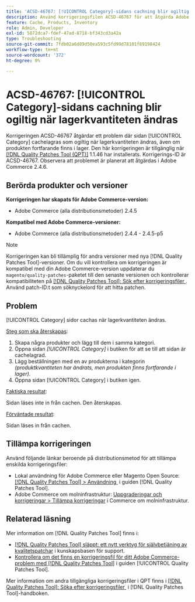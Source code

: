 ```yaml
---
title: 'ACSD-46767: [!UICONTROL Category]-sidans cachning blir ogiltig när lagerkvantiteten ändras'
description: Använd korrigeringsfilen ACSD-46767 för att åtgärda Adobe Commerce-problemet där sidan [!UICONTROL Category] cache-lagring gör ogiltig när lagerkvantiteten ändras, även om produkten fortfarande finns i lager.
feature: Cache, Products, Inventory
role: Admin, Developer
exl-id: 5872dca7-fdef-47ad-8718-bf343cd3a42a
type: Troubleshooting
source-git-commit: 7fdb02a6d89d50ea593c5fd99d78101f89198424
workflow-type: tm+mt
source-wordcount: '372'
ht-degree: 0%

---
```


# ACSD-46767: [!UICONTROL Category]-sidans cachning blir ogiltig när lagerkvantiteten ändras

Korrigeringen ACSD-46767 åtgärdar ett problem där sidan [!UICONTROL Category] cachelagras som ogiltig när lagerkvantiteten ändras, även om produkten fortfarande finns i lager. Den här korrigeringen är tillgänglig när [[!DNL Quality Patches Tool (QPT)]](https://experienceleague.adobe.com/sv/docs/commerce-operations/tools/quality-patches-tool/quality-patches-tool-to-self-serve-quality-patches) 1.1.46 har installerats. Korrigerings-ID är ACSD-46767. Observera att problemet är planerat att åtgärdas i Adobe Commerce 2.4.6.

## Berörda produkter och versioner

**Korrigeringen har skapats för Adobe Commerce-version:**

* Adobe Commerce (alla distributionsmetoder) 2.4.5

**Kompatibel med Adobe Commerce-versioner:**

* Adobe Commerce (alla distributionsmetoder) 2.4.4 - 2.4.5-p5

>[!NOTE]
>
>Korrigeringen kan bli tillämplig för andra versioner med nya [!DNL Quality Patches Tool]-versioner. Om du vill kontrollera om korrigeringen är kompatibel med din Adobe Commerce-version uppdaterar du `magento/quality-patches`-paketet till den senaste versionen och kontrollerar kompatibiliteten på [[!DNL Quality Patches Tool]: Sök efter korrigeringsfiler &#x200B;](https://experienceleague.adobe.com/tools/commerce-quality-patches/index.html?lang=sv-SE). Använd patch-ID:t som söknyckelord för att hitta patchen.

## Problem

[!UICONTROL Category] sidor cachas när lagerkvantiteten ändras.

<u>Steg som ska återskapas</u>:

1. Skapa några produkter och lägg till dem i samma kategori.
1. Öppna sidan *[!UICONTROL Category]* i butiken för att se till att sidan är cachelagrad.
1. Lägg beställningen med en av produkterna i kategorin *(produktkvantiteten har ändrats, men produkten finns fortfarande i lager)*.
1. Öppna sidan [!UICONTROL Category] i butiken igen.

<u>Faktiska resultat</u>:

Sidan läses inte in från cachen. Den återskapas.

<u>Förväntade resultat</u>:

Sidan läses in från cachen.

## Tillämpa korrigeringen

Använd följande länkar beroende på distributionsmetod för att tillämpa enskilda korrigeringsfiler:

* Lokal användning för Adobe Commerce eller Magento Open Source: [[!DNL Quality Patches Tool] > Användning &#x200B;](/help/tools/quality-patches-tool/usage.md) i guiden [!DNL Quality Patches Tool].
* Adobe Commerce om molninfrastruktur: [Uppgraderingar och korrigeringar > Tillämpa korrigeringar](https://experienceleague.adobe.com/docs/commerce-cloud-service/user-guide/develop/upgrade/apply-patches.html?lang=sv-SE) i Commerce om molninfrastruktur.

## Relaterad läsning

Mer information om [!DNL Quality Patches Tool] finns i:

* [[!DNL Quality Patches Tool] släppt: ett nytt verktyg för självbetjäning av kvalitetspatchar](https://experienceleague.adobe.com/sv/docs/commerce-operations/tools/quality-patches-tool/quality-patches-tool-to-self-serve-quality-patches) i kunskapsbasen för support.
* [Kontrollera om det finns en korrigeringsfil för ditt Adobe Commerce-problem med  [!DNL Quality Patches Tool]](/help/tools/quality-patches-tool/patches-available-in-qpt/check-patch-for-magento-issue-with-magento-quality-patches.md) i guiden [!UICONTROL Quality Patches Tool].


Mer information om andra tillgängliga korrigeringsfiler i QPT finns i [[!DNL Quality Patches Tool]: Söka efter korrigeringsfiler &#x200B;](https://experienceleague.adobe.com/tools/commerce-quality-patches/index.html?lang=sv-SE) i [!DNL Quality Patches Tool]-handboken.
